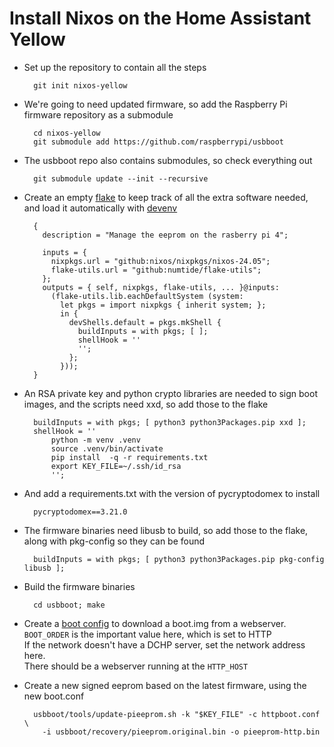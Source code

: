 # Install Nixos on the Home Assistant Yellow
* Set up the repository to contain all the steps

        git init nixos-yellow


* We're going to need updated firmware, so add the Raspberry Pi firmware repository as a submodule

        cd nixos-yellow
        git submodule add https://github.com/raspberrypi/usbboot

* The usbboot repo also contains submodules, so check everything out

        git submodule update --init --recursive

* Create an empty [flake](../flake.nix) to keep track of all the extra software needed, and load it automatically with [devenv](../.envrc)

        {
          description = "Manage the eeprom on the rasberry pi 4";

          inputs = {
            nixpkgs.url = "github:nixos/nixpkgs/nixos-24.05";
            flake-utils.url = "github:numtide/flake-utils";
          };
          outputs = { self, nixpkgs, flake-utils, ... }@inputs:
            (flake-utils.lib.eachDefaultSystem (system:
              let pkgs = import nixpkgs { inherit system; };
              in {
                devShells.default = pkgs.mkShell {
                  buildInputs = with pkgs; [ ];
                  shellHook = ''
                  '';
                };
              }));
        }

* An RSA private key and python crypto libraries are needed to sign boot images,  and
the scripts need xxd, so add those to the flake

        buildInputs = with pkgs; [ python3 python3Packages.pip xxd ];
        shellHook = ''
            python -m venv .venv
            source .venv/bin/activate
            pip install  -q -r requirements.txt
            export KEY_FILE=~/.ssh/id_rsa
            '';
        
* And add a requirements.txt with the version of pycryptodomex to install

        pycryptodomex==3.21.0


* The firmware binaries need libusb to build, so add those to the flake, along with pkg-config so they can be found

        buildInputs = with pkgs; [ python3 python3Packages.pip pkg-config libusb ];

* Build the firmware binaries

        cd usbboot; make


* Create a [boot config](../httpboot.conf) to download a boot.img from a webserver.<br>
``BOOT_ORDER`` is the important value here, which is set to HTTP<br>
If the network doesn't have a DCHP server, set the network address here.<br>
There should be a webserver running at the ``HTTP_HOST``

* Create a new signed eeprom based on the latest firmware, using the new boot.conf

        usbboot/tools/update-pieeprom.sh -k "$KEY_FILE" -c httpboot.conf \
          -i usbboot/recovery/pieeprom.original.bin -o pieeprom-http.bin 


